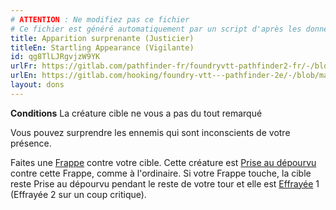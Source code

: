 ```yaml
---
# ATTENTION : Ne modifiez pas ce fichier
# Ce fichier est généré automatiquement par un script d'après les données du module Foundry VTT officiel et de sa traduction
title: Apparition surprenante (Justicier)
titleEn: Startling Appearance (Vigilante)
id: qg8TlLJRgvjzW9YK
urlFr: https://gitlab.com/pathfinder-fr/foundryvtt-pathfinder2-fr/-/blob/master/data/feats/qg8TlLJRgvjzW9YK.htm
urlEn: https://gitlab.com/hooking/foundry-vtt---pathfinder-2e/-/blob/master/packs/data/feats.db/startling-appearance-vigilante.json
layout: dons
---
```

**Conditions** La créature cible ne vous a pas du tout remarqué

Vous pouvez surprendre les ennemis qui sont inconscients de votre présence.

Faites une [Frappe](../actions/frapper.html) contre votre cible. Cette créature est [Prise au dépourvu](../conditions/pris-au-dépourvu.html) contre cette Frappe, comme à l'ordinaire. Si votre Frappe touche, la cible reste Prise au dépourvu pendant le reste de votre tour et elle est [Effrayée](../conditions/effrayé.html) 1 (Effrayée 2 sur un coup critique).
